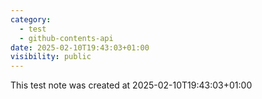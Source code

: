 ```yaml
---
category:
  - test
  - github-contents-api
date: 2025-02-10T19:43:03+01:00
visibility: public
---
```


This test note was created at 2025-02-10T19:43:03+01:00